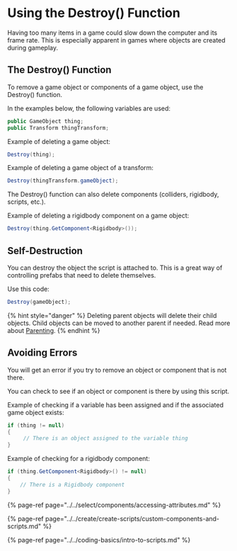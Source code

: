 # Using the Destroy\(\) Function

Having too many items in a game could slow down the computer and its frame rate. This is especially apparent in games where objects are created during gameplay.

## The Destroy\(\) Function

To remove a game object or components of a game object, use the Destroy\(\) function.

In the examples below, the following variables are used:

```csharp
public GameObject thing;
public Transform thingTransform;
```

Example of deleting a game object:

```csharp
Destroy(thing);
```

Example of deleting a game object of a transform:

```csharp
Destroy(thingTransform.gameObject);
```

The Destroy\(\) function can also delete components \(colliders, rigidbody, scripts, etc.\).

Example of deleting a rigidbody component on a game object:

```csharp
Destroy(thing.GetComponent<Rigidbody>());
```

## Self-Destruction

You can destroy the object the script is attached to. This is a great way of controlling prefabs that need to delete themselves.

Use this code:

```csharp
Destroy(gameObject);
```

{% hint style="danger" %}
Deleting parent objects will delete their child objects. Child objects can be moved to another parent if needed. Read more about [Parenting](../../create/create-game-objects/parenting.md).
{% endhint %}

## Avoiding Errors

You will get an error if you try to remove an object or component that is not there.

You can check to see if an object or component is there by using this script.

Example of checking if a variable has been assigned and if the associated game object exists:

```csharp
if (thing != null)
{
     // There is an object assigned to the variable thing
}
```

Example of checking for a rigidbody component:

```csharp
if (thing.GetComponent<Rigidbody>() != null)
{
    // There is a Rigidbody component
}
```

{% page-ref page="../../select/components/accessing-attributes.md" %}

{% page-ref page="../../create/create-scripts/custom-components-and-scripts.md" %}

{% page-ref page="../../coding-basics/intro-to-scripts.md" %}



